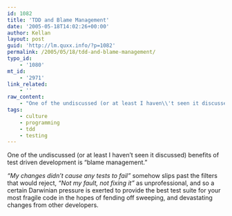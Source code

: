 ```yaml
---
id: 1082
title: 'TDD and Blame Management'
date: '2005-05-18T14:02:26+00:00'
author: Kellan
layout: post
guid: 'http://lm.quxx.info/?p=1082'
permalink: /2005/05/18/tdd-and-blame-management/
typo_id:
    - '1080'
mt_id:
    - '2971'
link_related:
    - ''
raw_content:
    - "One of the undiscussed (or at least I haven\\'t seen it discussed) benefits of test driven development is \\\"blame management.\\\"\n\n<cite>\\\"My changes didn\\'t cause any tests to fail\\\"</cite> somehow slips past the filters that would reject, <cite>\\\"Not my fault, not fixing it\\\"</cite> as unprofessional, and so a certain Darwinian pressure is exerted to provide the best test suite for your most fragile code in the hopes of fending off sweeping, and devastating changes from other developers."
tags:
    - culture
    - programming
    - tdd
    - testing
---
```


One of the undiscussed (or at least I haven’t seen it discussed) benefits of test driven development is “blame management.”

<cite>“My changes didn’t cause any tests to fail”</cite> somehow slips past the filters that would reject, <cite>“Not my fault, not fixing it”</cite> as unprofessional, and so a certain Darwinian pressure is exerted to provide the best test suite for your most fragile code in the hopes of fending off sweeping, and devastating changes from other developers.